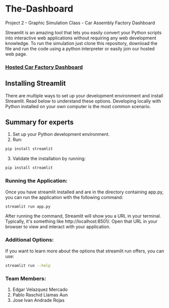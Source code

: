 # The-Dashboard
Project 2 - Graphic Simulation Class - Car Assembly Factory Dashboard

Streamlit is an amazing tool that lets you easily convert your Python scripts into interactive web applications without requiring any web development knowledge. 
To run the simulation just clone this repository, download the file and run the code using a python interpreter or easily join our hosted web page. 

### [Hosted Car Factory Dashboard]([/guides/content/editing-an-existing-page](https://car-factory-dashboard.streamlit.app/))


## Installing Streamlit

There are multiple ways to set up your development environment and install Streamlit. Read below to understand these options. Developing locally with Python installed on your own computer is the most common scenario.

## Summary for experts

1. Set up your Python development environment.
2. Run:
 ```bash
pip install streamlit
```
3. Validate the installation by running:
```bash
pip install streamlit
```

### Running the Application:

Once you have streamlit installed and are in the directory containing app.py, you can run the application with the following command:

```bash
streamlit run app.py
```

After running the command, Streamlit will show you a URL in your terminal. Typically, it's something like http://localhost:8501/. Open that URL in your browser to view and interact with your application.

### Additional Options:

If you want to learn more about the options that streamlit run offers, you can use:

```bash
streamlit run --help
```

### Team Members:
1. Edgar Velazquez Mercado
2. Pablo Raschid Llamas Aun
3. Jose Ivan Andrade Rojas
